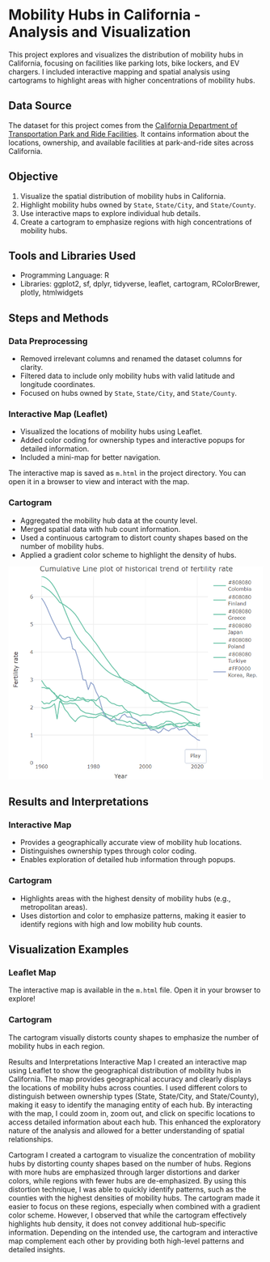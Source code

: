 # Mobility Hubs in California - Analysis and Visualization

This project explores and visualizes the distribution of mobility hubs in California, focusing on facilities like parking lots, bike lockers, and EV chargers. I included interactive mapping and spatial analysis using cartograms to highlight areas with higher concentrations of mobility hubs.

## Data Source

The dataset for this project comes from the [California Department of Transportation Park and Ride Facilities](https://catalog.data.gov/dataset/park-and-ride-364a9). It contains information about the locations, ownership, and available facilities at park-and-ride sites across California.

## Objective

1. Visualize the spatial distribution of mobility hubs in California.
2. Highlight mobility hubs owned by `State`, `State/City`, and `State/County`.
3. Use interactive maps to explore individual hub details.
4. Create a cartogram to emphasize regions with high concentrations of mobility hubs.

## Tools and Libraries Used

- Programming Language: R
- Libraries: ggplot2, sf, dplyr, tidyverse, leaflet, cartogram, RColorBrewer, plotly, htmlwidgets

## Steps and Methods

### Data Preprocessing
- Removed irrelevant columns and renamed the dataset columns for clarity.
- Filtered data to include only mobility hubs with valid latitude and longitude coordinates.
- Focused on hubs owned by `State`, `State/City`, and `State/County`.

### Interactive Map (Leaflet)
- Visualized the locations of mobility hubs using Leaflet.
- Added color coding for ownership types and interactive popups for detailed information.
- Included a mini-map for better navigation.

The interactive map is saved as `m.html` in the project directory. You can open it in a browser to view and interact with the map.

### Cartogram
- Aggregated the mobility hub data at the county level.
- Merged spatial data with hub count information.
- Used a continuous cartogram to distort county shapes based on the number of mobility hubs.
- Applied a gradient color scheme to highlight the density of hubs.

![Cartogram](Rplot.png) 

## Results and Interpretations

### Interactive Map
- Provides a geographically accurate view of mobility hub locations.
- Distinguishes ownership types through color coding.
- Enables exploration of detailed hub information through popups.

### Cartogram
- Highlights areas with the highest density of mobility hubs (e.g., metropolitan areas).
- Uses distortion and color to emphasize patterns, making it easier to identify regions with high and low mobility hub counts.

## Visualization Examples

### Leaflet Map
The interactive map is available in the `m.html` file. Open it in your browser to explore!

### Cartogram
The cartogram visually distorts county shapes to emphasize the number of mobility hubs in each region.

Results and Interpretations
Interactive Map
I created an interactive map using Leaflet to show the geographical distribution of mobility hubs in California. The map provides geographical accuracy and clearly displays the locations of mobility hubs across counties. I used different colors to distinguish between ownership types (State, State/City, and State/County), making it easy to identify the managing entity of each hub. By interacting with the map, I could zoom in, zoom out, and click on specific locations to access detailed information about each hub. This enhanced the exploratory nature of the analysis and allowed for a better understanding of spatial relationships.

Cartogram
I created a cartogram to visualize the concentration of mobility hubs by distorting county shapes based on the number of hubs. Regions with more hubs are emphasized through larger distortions and darker colors, while regions with fewer hubs are de-emphasized. By using this distortion technique, I was able to quickly identify patterns, such as the counties with the highest densities of mobility hubs. The cartogram made it easier to focus on these regions, especially when combined with a gradient color scheme. However, I observed that while the cartogram effectively highlights hub density, it does not convey additional hub-specific information. Depending on the intended use, the cartogram and interactive map complement each other by providing both high-level patterns and detailed insights.
